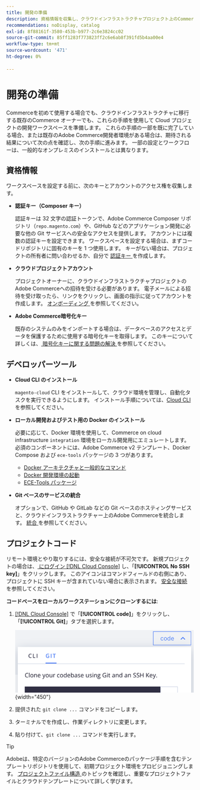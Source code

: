 ```yaml
---
title: 開発の準備
description: 資格情報を収集し、クラウドインフラストラクチャプロジェクト上のCommerceで使用する開発ワークスペースを設定するために使用できるツールについて説明します。
recommendations: noDisplay, catalog
exl-id: 8f88161f-3580-453b-b977-2c6e3824cc02
source-git-commit: 85ff1283f773823ff2c6e6ab8f391fd5b4aa00e4
workflow-type: tm+mt
source-wordcount: '471'
ht-degree: 0%

---
```


# 開発の準備

Commerceを初めて使用する場合でも、クラウドインフラストラクチャに移行する既存のCommerce オーナーでも、これらの手順を使用して Cloud プロジェクトの開発ワークスペースを準備します。 これらの手順の一部を既に完了している場合、または既存のAdobe Commerce開発者環境がある場合は、期待される結果について次の点を確認し、次の手順に進みます。 一部の設定とワークフローは、一般的なオンプレミスのインストールとは異なります。

## 資格情報

ワークスペースを設定する前に、次のキーとアカウントのアクセス権を収集します。

- **認証キー（Composer キー）**

  認証キーは 32 文字の認証トークンで、Adobe Commerce Composer リポジトリ（`repo.magento.com`）や、GitHub などのアプリケーション開発に必要な他の Git サービスへの安全なアクセスを提供します。 アカウントには複数の認証キーを設定できます。 ワークスペースを設定する場合は、まずコードリポジトリに固有のキーを 1 つ使用します。 キーがない場合は、プロジェクトの所有者に問い合わせるか、自分で [ 認証キー ](../cloud-guide/development/authentication-keys.md) を作成します。

- **クラウドプロジェクトアカウント**

  プロジェクトオーナーに、クラウドインフラストラクチャプロジェクトのAdobe Commerceへの招待を受ける必要があります。 電子メールによる招待を受け取ったら、リンクをクリックし、画面の指示に従ってアカウントを作成します。 [ オンボーディング ](onboarding.md) を参照してください。

- **Adobe Commerce暗号化キー**

  既存のシステムのみをインポートする場合は、データベースのアクセスとデータを保護するために使用する暗号化キーを取得します。 このキーについて詳しくは、[ 暗号化キーに関する問題の解決 ](https://experienceleague.adobe.com/docs/commerce-knowledge-base/kb/troubleshooting/miscellaneous/resolve-issues-with-encryption-key.html) を参照してください。

## デベロッパーツール

- **Cloud CLI のインストール**

  `magento-cloud` CLI をインストールして、クラウド環境を管理し、自動化タスクを実行できるようにします。 インストール手順については、[Cloud CLI](../cloud-guide/dev-tools/cloud-cli-overview.md) を参照してください。

- **ローカル開発およびテスト用の Docker のインストール**

  必要に応じて、Docker 環境を使用して、Commerce on cloud infrastructure `integration` 環境をローカル開発用にエミュレートします。 必須のコンポーネントには、Adobe Commerce v2 テンプレート、Docker Compose および `ece-tools` パッケージの 3 つがあります。

   - [Docker アーキテクチャと一般的なコマンド](../cloud-guide/dev-tools/cloud-docker.md)
   - [Docker 開発環境の起動 ](https://developer.adobe.com/commerce/cloud-tools/docker/setup/)
   - [ECE-Tools パッケージ](../cloud-guide/dev-tools/package-overview.md)

- **Git ベースのサービスの統合**

  オプションで、GitHub や GitLab などの Git ベースのホスティングサービスと、クラウドインフラストラクチャー上のAdobe Commerceを統合します。 [ 統合 ](../cloud-guide/integrations/overview.md) を参照してください。

## プロジェクトコード

リモート環境とやり取りするには、安全な接続が不可欠です。 新規プロジェクトの場合は、[ にログイン  [!DNL Cloud Console]](https://console.adobecommerce.com) し、「**[!UICONTROL No SSH key]**」をクリックします。 このアイコンはコマンドフィールドの右側にあり、プロジェクトに SSH キーが含まれていない場合に表示されます。 [ 安全な接続 ](../cloud-guide/development/secure-connections.md#add-an-ssh-public-key-to-your-account) を参照してください。

**コードベースをローカルワークステーションにクローンするには**:

1. [[!DNL Cloud Console]](https://console.adobecommerce.com) で「**[!UICONTROL code]**」をクリックし、「**[!UICONTROL Git]**」タブを選択します。

   ![ コードのクローンを作成 ](../assets/ui-git-code.png){width="450"}

1. 提供された `git clone ...` コマンドをコピーします。

1. ターミナルでを作成し、作業ディレクトリに変更します。

1. 貼り付けて、`git clone ...` コマンドを実行します。

>[!TIP]
>
>Adobeは、特定のバージョンのAdobe Commerceのパッケージ手順を含むテンプレートリポジトリを使用して、初期プロジェクト環境をプロビジョニングします。 [ プロジェクトファイル構造 ](../cloud-guide/project/file-structure.md) のトピックを確認し、重要なプロジェクトファイルとクラウドテンプレートについて詳しく学びます。
